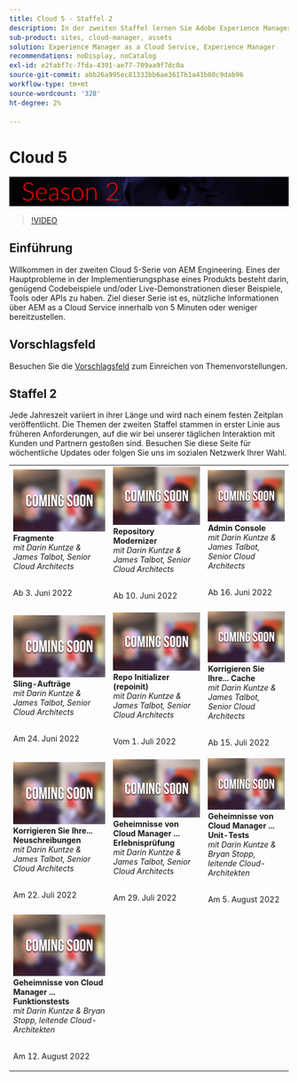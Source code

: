 ```yaml
---
title: Cloud 5 - Staffel 2
description: In der zweiten Staffel lernen Sie Adobe Experience Manager (AEM) kennen, die von den Fachingenieuren der Adobe as a Cloud Service ist, die das Projekt erstellen, und von den Fachkräften, die es anbieten.
sub-product: sites, cloud-manager, assets
solution: Experience Manager as a Cloud Service, Experience Manager
recommendations: noDisplay, noCatalog
exl-id: e2fabf7c-7fda-4391-ae77-709aa9f7dc0a
source-git-commit: abb26a995ec81332bb6ae3617b1a41b60c9dab96
workflow-type: tm+mt
source-wordcount: '328'
ht-degree: 2%

---
```


# Cloud 5

![AEM Expertenreihe](./imgs/masthead-s2.png)
>[!VIDEO](https://video.tv.adobe.com/v/343127)

## Einführung

Willkommen in der zweiten Cloud 5-Serie von AEM Engineering. Eines der Hauptprobleme in der Implementierungsphase eines Produkts besteht darin, genügend Codebeispiele und/oder Live-Demonstrationen dieser Beispiele, Tools oder APIs zu haben. Ziel dieser Serie ist es, nützliche Informationen über AEM as a Cloud Service innerhalb von 5 Minuten oder weniger bereitzustellen.

## Vorschlagsfeld

Besuchen Sie die [Vorschlagsfeld](https://forms.office.com/r/74P5Xz4UH0) zum Einreichen von Themenvorstellungen.

## Staffel 2

Jede Jahreszeit variiert in ihrer Länge und wird nach einem festen Zeitplan veröffentlicht. Die Themen der zweiten Staffel stammen in erster Linie aus früheren Anforderungen, auf die wir bei unserer täglichen Interaktion mit Kunden und Partnern gestoßen sind. Besuchen Sie diese Seite für wöchentliche Updates oder folgen Sie uns im sozialen Netzwerk Ihrer Wahl.

<table>
  <tr>
   <td>
      <img alt="Fragmente" src="./imgs/coming-soon.png"/>
      <div>
         <strong>Fragmente</strong>        
         <br/><em>mit Darin Kuntze &amp; James Talbot, Senior Cloud Architects</em>
      </div>
      <p>
        <br/>
         Ab 3. Juni 2022
      </p>
     </td>   
     <td>
         <img alt="Repository Modernizer" src="./imgs/coming-soon.png"/>
      <div>
         <strong>Repository Modernizer</strong>
         <br/><em>mit Darin Kuntze &amp; James Talbot, Senior Cloud Architects</em>
      </div>
      <p>
        <br/>
         Ab 10. Juni 2022
      </p>
   </td>
     <td>
            <img alt="Admin Console" src="./imgs/coming-soon.png"/>
      <div>
            <strong>Admin Console</strong>
         <br/><em>mit Darin Kuntze &amp; James Talbot, Senior Cloud Architects</em>
      </div>
      <p>
        <br/>
         Ab 16. Juni 2022
      </p>
   </td> 
  </tr>
  <tr>
   <td>
            <img alt="Sling Jobs" src="./imgs/coming-soon.png"/>
      <div>
            <strong>Sling-Aufträge</strong>       
         <br/><em>mit Darin Kuntze &amp; James Talbot, Senior Cloud Architects</em>
      </div>
      <p>
        <br/>
         Am 24. Juni 2022
      </p>
     </td>   
     <td>
        <img alt="Repo Initializer (repoinit)" src="./imgs/coming-soon.png"/>
      <div>
        <strong>Repo Initializer (repoinit)</strong>
         <br/><em>mit Darin Kuntze &amp; James Talbot, Senior Cloud Architects</em>
      </div>
      <p>
        <br/>
            Vom 1. Juli 2022
      </p>
   </td>
     <td>
            <img alt="Korrigieren Sie Ihre... Cache" src="./imgs/coming-soon.png"/>
      <div>
         <strong>Korrigieren Sie Ihre... Cache</strong>
         <br/><em>mit Darin Kuntze &amp; James Talbot, Senior Cloud Architects</em>
      </div>
      <p>
        <br/>
         Ab 15. Juli 2022
      </p>
   </td> 
  </tr>
<tr>
   <td>
            <img alt="Korrigieren Sie Ihre... Neuschreibungen" src="./imgs/coming-soon.png"/>
      <div>
            <strong>Korrigieren Sie Ihre... Neuschreibungen</strong>
         <br/><em>mit Darin Kuntze &amp; James Talbot, Senior Cloud Architects</em>
      </div>
      <p>
        <br/>
         Am 22. Juli 2022
      </p>
     </td>   
     <td>
            <img alt="Geheimnisse von Cloud Manager ... Erlebnisprüfung" src="./imgs/coming-soon.png"/>
      <div>
            <strong>Geheimnisse von Cloud Manager ... Erlebnisprüfung</strong>
         <br/><em>mit Darin Kuntze &amp; James Talbot, Senior Cloud Architects</em>
      </div>
      <p>
        <br/>
        Am 29. Juli 2022
      </p>
   </td>
     <td>
            <img alt="Geheimnisse von Cloud Manager ... Unit-Tests" src="./imgs/coming-soon.png"/>
      <div>
            <strong>Geheimnisse von Cloud Manager ... Unit-Tests</strong>
         <br/><em>mit Darin Kuntze &amp; Bryan Stopp, leitende Cloud-Architekten</em>
      </div>
      <p>
        <br/>
         Am 5. August 2022
      </p>
   </td> 
  </tr>
    <tr>
        <td>
                <img alt="Geheimnisse von Cloud Manager ... Funktionstests" src="./imgs/coming-soon.png"/>
            <div>
                <strong>Geheimnisse von Cloud Manager ... Funktionstests</strong><br/>        
                <em>mit Darin Kuntze &amp; Bryan Stopp, leitende Cloud-Architekten</em>
            </div>
            <p><br/>
                Am 12. August 2022
            </p>
        </td>
        <td></td>
        <td></td>
    </tr>
</table>
